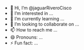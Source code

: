 - 👋 Hi, I’m @jaguarRiveroCisco
- 👀 I’m interested in ...
- 🌱 I’m currently learning ...
- 💞️ I’m looking to collaborate on ...
- 📫 How to reach me ...
- 😄 Pronouns: ...
- ⚡ Fun fact: ...

<!---
jaguarRiveroCisco/jaguarRiveroCisco is a ✨ special ✨ repository because its `README.md` (this file) appears on your GitHub profile.
You can click the Preview link to take a look at your changes.
--->
